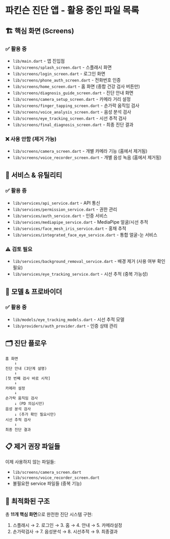 # 파킨슨 진단 앱 - 활용 중인 파일 목록

## 🏗️ 핵심 화면 (Screens)

### ✅ 활용 중
- `lib/main.dart` - 앱 진입점
- `lib/screens/splash_screen.dart` - 스플래시 화면
- `lib/screens/login_screen.dart` - 로그인 화면
- `lib/screens/phone_auth_screen.dart` - 전화번호 인증
- `lib/screens/home_screen.dart` - 홈 화면 (종합 건강 검사 버튼만)
- `lib/screens/diagnosis_guide_screen.dart` - 진단 안내 화면
- `lib/screens/camera_setup_screen.dart` - 카메라 거리 설정
- `lib/screens/finger_tapping_screen.dart` - 손가락 움직임 검사
- `lib/screens/voice_analysis_screen.dart` - 음성 분석 검사
- `lib/screens/eye_tracking_screen.dart` - 시선 추적 검사
- `lib/screens/final_diagnosis_screen.dart` - 최종 진단 결과

### ❌ 사용 안함 (제거 가능)
- `lib/screens/camera_screen.dart` - 개별 카메라 기능 (홈에서 제거됨)
- `lib/screens/voice_recorder_screen.dart` - 개별 음성 녹음 (홈에서 제거됨)

## 🔧 서비스 & 유틸리티

### ✅ 활용 중
- `lib/services/api_service.dart` - API 통신
- `lib/services/permission_service.dart` - 권한 관리
- `lib/services/auth_service.dart` - 인증 서비스
- `lib/services/mediapipe_service.dart` - MediaPipe 얼굴/시선 추적
- `lib/services/face_mesh_iris_service.dart` - 홍채 추적
- `lib/services/integrated_face_eye_service.dart` - 통합 얼굴-눈 서비스

### ⚠️ 검토 필요
- `lib/services/background_removal_service.dart` - 배경 제거 (사용 여부 확인 필요)
- `lib/services/eye_tracking_service.dart` - 시선 추적 (중복 가능성)

## 🎯 모델 & 프로바이더

### ✅ 활용 중
- `lib/models/eye_tracking_models.dart` - 시선 추적 모델
- `lib/providers/auth_provider.dart` - 인증 상태 관리

## 🗂️ 진단 플로우

```
홈 화면
    ↓
진단 안내 (3단계 설명)
    ↓
[첫 번째 검사 바로 시작]
    ↓
카메라 설정
    ↓
손가락 움직임 검사
    ↓ (PD 의심시만)
음성 분석 검사
    ↓ (추가 확인 필요시만)
시선 추적 검사
    ↓
최종 진단 결과
```

## 📋 제거 권장 파일들

이제 사용하지 않는 파일들:
- `lib/screens/camera_screen.dart`
- `lib/screens/voice_recorder_screen.dart`
- 불필요한 service 파일들 (중복 기능)

## 🚀 최적화된 구조

총 **11개 핵심 화면**으로 완전한 진단 시스템 구현:
1. 스플래시 → 2. 로그인 → 3. 홈 → 4. 안내 → 5. 카메라설정 
6. 손가락검사 → 7. 음성분석 → 8. 시선추적 → 9. 최종결과